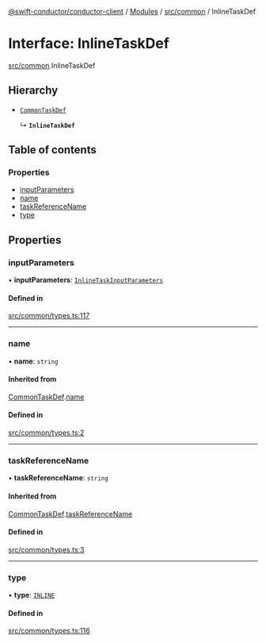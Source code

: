 [@swift-conductor/conductor-client](../README.md) / [Modules](../modules.md) / [src/common](../modules/src_common.md) / InlineTaskDef

# Interface: InlineTaskDef

[src/common](../modules/src_common.md).InlineTaskDef

## Hierarchy

- [`CommonTaskDef`](src_common.CommonTaskDef.md)

  ↳ **`InlineTaskDef`**

## Table of contents

### Properties

- [inputParameters](src_common.InlineTaskDef.md#inputparameters)
- [name](src_common.InlineTaskDef.md#name)
- [taskReferenceName](src_common.InlineTaskDef.md#taskreferencename)
- [type](src_common.InlineTaskDef.md#type)

## Properties

### inputParameters

• **inputParameters**: [`InlineTaskInputParameters`](src_common.InlineTaskInputParameters.md)

#### Defined in

[src/common/types.ts:117](https://github.com/swift-conductor/conductor-client-typescript/blob/d61717b/src/common/types.ts#L117)

___

### name

• **name**: `string`

#### Inherited from

[CommonTaskDef](src_common.CommonTaskDef.md).[name](src_common.CommonTaskDef.md#name)

#### Defined in

[src/common/types.ts:2](https://github.com/swift-conductor/conductor-client-typescript/blob/d61717b/src/common/types.ts#L2)

___

### taskReferenceName

• **taskReferenceName**: `string`

#### Inherited from

[CommonTaskDef](src_common.CommonTaskDef.md).[taskReferenceName](src_common.CommonTaskDef.md#taskreferencename)

#### Defined in

[src/common/types.ts:3](https://github.com/swift-conductor/conductor-client-typescript/blob/d61717b/src/common/types.ts#L3)

___

### type

• **type**: [`INLINE`](../enums/src_common.TaskType.md#inline)

#### Defined in

[src/common/types.ts:116](https://github.com/swift-conductor/conductor-client-typescript/blob/d61717b/src/common/types.ts#L116)
